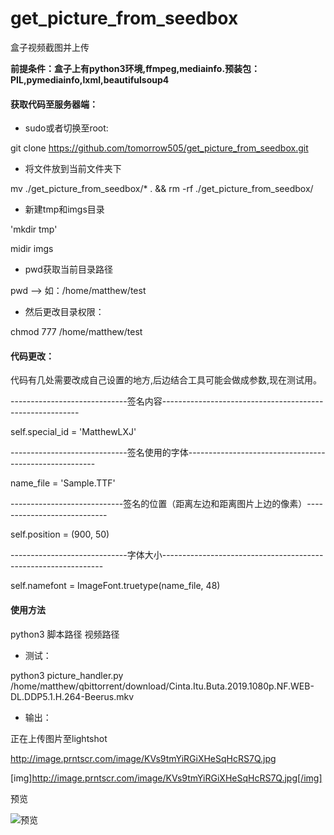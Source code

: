 # get_picture_from_seedbox
盒子视频截图并上传

**前提条件：盒子上有python3环境,ffmpeg,mediainfo.预装包：PIL,pymediainfo,lxml,beautifulsoup4**

#### 获取代码至服务器端：

+ sudo或者切换至root: 

git clone https://github.com/tomorrow505/get_picture_from_seedbox.git

+ 将文件放到当前文件夹下

mv ./get_picture_from_seedbox/* . && rm -rf ./get_picture_from_seedbox/

+ 新建tmp和imgs目录

'mkdir tmp'

midir imgs

+ pwd获取当前目录路径

pwd --> 如：/home/matthew/test

+ 然后更改目录权限：

chmod 777 /home/matthew/test

#### 代码更改：

代码有几处需要改成自己设置的地方,后边结合工具可能会做成参数,现在测试用。

-----------------------------签名内容---------------------------------------------------------

self.special_id = 'MatthewLXJ'

-----------------------------签名使用的字体-------------------------------------------------------

name_file = 'Sample.TTF'

----------------------------签名的位置（距离左边和距离图片上边的像素）----------------------------

self.position = (900, 50)

-----------------------------字体大小---------------------------------------------------------------

self.namefont = ImageFont.truetype(name_file, 48)


#### 使用方法

python3 脚本路径 视频路径

+ 测试：

python3 picture_handler.py /home/matthew/qbittorrent/download/Cinta.Itu.Buta.2019.1080p.NF.WEB-DL.DDP5.1.H.264-Beerus.mkv

+ 输出：

正在上传图片至lightshot

http://image.prntscr.com/image/KVs9tmYiRGiXHeSqHcRS7Q.jpg

[img]http://image.prntscr.com/image/KVs9tmYiRGiXHeSqHcRS7Q.jpg[/img]

预览

![预览](http://image.prntscr.com/image/KVs9tmYiRGiXHeSqHcRS7Q.jpg)


